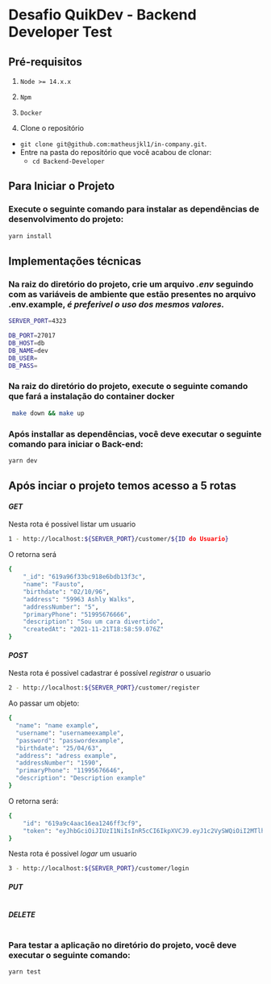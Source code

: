 # Desafio QuikDev - Backend Developer Test

## Pré-requisitos
  1. `Node >= 14.x.x`
  2. `Npm`
  3. `Docker`

1. Clone o repositório
  * `git clone git@github.com:matheusjkl1/in-company.git`.
  * Entre na pasta do repositório que você acabou de clonar:
    * `cd Backend-Developer`
 
## Para Iniciar o Projeto

### Execute o seguinte comando para instalar as dependências de desenvolvimento do projeto: 
```sh
yarn install
```

## Implementações técnicas

### Na raiz do diretório do projeto, crie um arquivo *.env* seguindo com as variáveis de ambiente que estão presentes no arquivo .env.example, *é preferivel o uso dos mesmos valores.*
```sh
SERVER_PORT=4323

DB_PORT=27017
DB_HOST=db
DB_NAME=dev
DB_USER=
DB_PASS=
```

### Na raiz do diretório do projeto, execute o seguinte comando que fará a instalação do container docker
```sh
 make down && make up
```
### Após installar as dependências, você deve executar o seguinte comando para iniciar o Back-end:

```sh
yarn dev
```

## Após inciar o projeto temos acesso a 5 rotas

#### *GET*
  Nesta rota é possivel listar um usuario 
```sh
1 - http://localhost:${SERVER_PORT}/customer/${ID do Usuario}
``` 
O retorna será
```sh
{
    "_id": "619a96f33bc918e6bdb13f3c",
    "name": "Fausto",
    "birthdate": "02/10/96",
    "address": "59963 Ashly Walks",
    "addressNumber": "5",
    "primaryPhone": "51995676666",
    "description": "Sou um cara divertido",
    "createdAt": "2021-11-21T18:58:59.076Z"
}
```
#### *POST*
Nesta rota é possivel cadastrar é possível *registrar* o usuario
```sh
2 - http://localhost:${SERVER_PORT}/customer/register
```
Ao passar um objeto:
```sh
{
  "name": "name example",
  "username": "usernameexample",
  "password": "passwordexample",
  "birthdate": "25/04/63",
  "address": "adress example",
  "addressNumber": "1590",
  "primaryPhone": "11995676646",
  "description": "Description example"
}
```
O retorna será:
```sh
{
    "id": "619a9c4aac16ea1246ff3cf9",
    "token": "eyJhbGciOiJIUzI1NiIsInR5cCI6IkpXVCJ9.eyJ1c2VySWQiOiI2MTlhOWM0YWFjMTZlYTEyNDZmZjNjZjkiLCJpYXQiOjE2Mzc1MjI1MDYsImV4cCI6MTYzNzUyNTgwNn0.0pXkSB-NkrXhk-NTiqsFvBaZxyBjjjZgjp_QppEmsr4"
}
```

  Nesta rota é possivel *logar* um usuario
```sh
3 - http://localhost:${SERVER_PORT}/customer/login
```
#### *PUT*
```sh
```
#### *DELETE*
```sh
```


### Para testar a aplicação no diretório do projeto, você deve executar o seguinte comando:

```sh
yarn test
```
